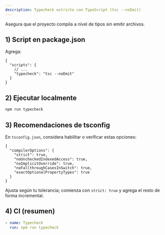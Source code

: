 ```yaml
---
description: Typecheck estricto con TypeScript (tsc --noEmit)
---
```


Asegura que el proyecto compila a nivel de tipos sin emitir archivos.

## 1) Script en package.json
Agrega:

```jsonc
{
  "scripts": {
    // ...
    "typecheck": "tsc --noEmit"
  }
}
```

## 2) Ejecutar localmente
```bash
npm run typecheck
```

## 3) Recomendaciones de tsconfig
En `tsconfig.json`, considera habilitar o verificar estas opciones:

```jsonc
{
  "compilerOptions": {
    "strict": true,
    "noUncheckedIndexedAccess": true,
    "noImplicitOverride": true,
    "noFallthroughCasesInSwitch": true,
    "exactOptionalPropertyTypes": true
  }
}
```

Ajusta según tu tolerancia; comienza con `strict: true` y agrega el resto de forma incremental.

## 4) CI (resumen)
```yaml
- name: Typecheck
  run: npm run typecheck
```
